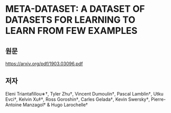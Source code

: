 # META-DATASET: A DATASET OF DATASETS FOR LEARNING TO LEARN FROM FEW EXAMPLES

## 원문
https://arxiv.org/pdf/1903.03096.pdf

## 저자
Eleni Triantafillou∗†, Tyler Zhu†, Vincent Dumoulin†, Pascal Lamblin†, Utku Evci†, Kelvin Xu‡†, Ross Goroshin†, Carles Gelada†, Kevin Swersky†, Pierre-Antoine Manzagol† & Hugo Larochelle†
